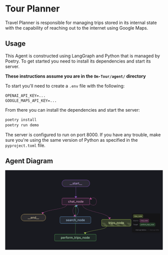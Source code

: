 # Tour Planner

Travel Planner is responsible for managing trips stored in its internal state with the capability of reaching out to the internet using Google Maps.

## Usage
This Agent is constructed using LangGraph and Python that is managed by Poetry. To get started you need to install its dependencies and start its server.

**These instructions assume you are in the `Om-Tour/agent/` directory**

To start you'll need to create a `.env` file with the following:

```
OPENAI_API_KEY=...
GOOGLE_MAPS_API_KEY=...
```

From there you can install the dependencies and start the server:
```sh
poetry install
poetry run demo
```

The server is configured to run on port 8000. If you have any trouble, make sure you're using the same version of Python as specified in the `pyproject.toml` file.

## Agent Diagram
![Agent Diagram](./static/agent-diagram.png)
